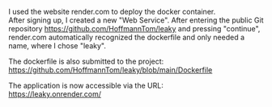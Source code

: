 I used the website render.com to deploy the docker container.  
After signing up, I created a new "Web Service". After entering the public Git repository https://github.com/HoffmannTom/leaky
and pressing "continue", render.com automatically recognized the dockerfile and only needed a name, where I chose "leaky".

The dockerfile is also submitted to the project:  
https://github.com/HoffmannTom/leaky/blob/main/Dockerfile  

The application is now accessible via the URL:  
https://leaky.onrender.com/  